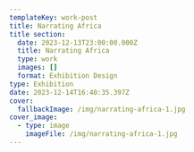 ```yaml
---
templateKey: work-post
title: Narrating Africa
title section:
  date: 2023-12-13T23:00:00.000Z
  title: Narrating Africa
  type: work
  images: []
  format: Exhibition Design
type: Exhibition
date: 2023-12-14T16:40:35.397Z
cover:
  fallbackImage: /img/narrating-africa-1.jpg
cover_image:
  - type: image
    imageFile: /img/narrating-africa-1.jpg
---
```

